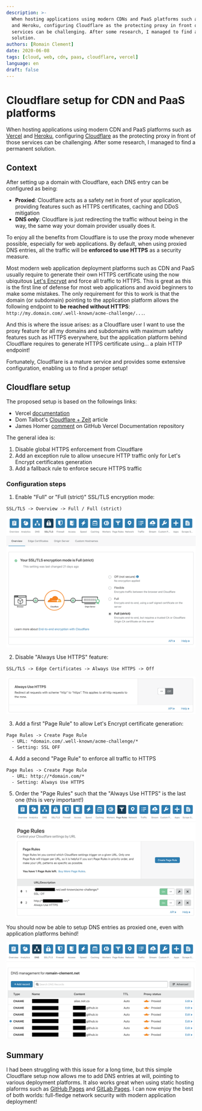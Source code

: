 ```yaml
---
description: >-
  When hosting applications using modern CDNs and PaaS platforms such as Vercel
  and Heroku, configuring Cloudflare as the protecting proxy in front of those
  services can be challenging. After some research, I managed to find a permanent
  solution.
authors: [Romain Clement]
date: 2020-06-08
tags: [cloud, web, cdn, paas, cloudflare, vercel]
language: en
draft: false
---
```


# Cloudflare setup for CDN and PaaS platforms

When hosting applications using modern CDN and PaaS platforms such as [Vercel][vercel]
and [Heroku][heroku], configuring [Cloudflare][cloudflare] as the protecting proxy
in front of those services can be challenging. After some research, I managed to
find a permanent solution.

## Context

After setting up a domain with Cloudflare, each DNS entry can be configured as being:

- **Proxied**: Cloudflare acts as a safety net in front of your application,
  providing features such as HTTPS certificates, caching and DDoS mitigation
- **DNS only**: Cloudflare is just redirecting the traffic without being in the way,
  the same way your domain provider usually does it.

To enjoy all the benefits from Cloudflare is to use the proxy mode whenever possible,
especially for web applications. By default, when using proxied DNS entries,
all the traffic will be **enforced to use HTTPS** as a security measure.

Most modern web application deployment platforms such as CDN and PaaS usually
require to generate their own HTTPS certificate using the now ubiquitous
[Let's Encrypt][lets-encrypt] and force all traffic to HTTPS. This is great as
this is the first line of defense for most web applications and avoid beginners
to make some mistakes. The only requirement for this to work is that the domain
(or subdomain) pointing to the application platform allows the following endpoint
to **be reached without HTTPS**: `http://my.domain.com/.well-known/acme-challenge/...`.

And this is where the issue arises: as a Cloudflare user I want to use the proxy
feature for all my domains and subdomains with maximum safety features such as
HTTPS everywhere, but the application platform behind Cloudflare requires to
generate HTTPS certificate using... a plain HTTP endpoint!

Fortunately, Cloudflare is a mature service and provides some extensive configuration,
enabling us to find a proper setup!

## Cloudflare setup

The proposed setup is based on the followings links:

- Vercel [documentation][vercel-docs-cloudflare]
- Dom Talbot's [Cloudflare + Zeit][dom-talbot-cloudflare-zeit] article
- James Homer [comment][github-vercel-issue] on GitHub Vercel Documentation repository

The general idea is:

1. Disable global HTTPS enforcement from Cloudflare
2. Add an exception rule to allow unsecure HTTP traffic only for Let's Encrypt
   certificates generation
3. Add a fallback rule to enforce secure HTTPS traffic

### Configuration steps

1. Enable "Full" or "Full (strict)" SSL/TLS encryption mode:
```
SSL/TLS -> Overview -> Full / Full (strict)
```
![Cloudflare SSL/TLS][img-cloudflare-ssl]

2. Disable "Always Use HTTPS" feature:
```
SSL/TLS -> Edge Certificates -> Always Use HTTPS -> Off
```
![Cloudflare Edge Certificates][img-cloudflare-edge]

3. Add a first "Page Rule" to allow Let's Encrypt certificate generation:
```
Page Rules -> Create Page Rule
  - URL: *domain.com/.well-known/acme-challenge/*
  - Setting: SSL OFF
```

4. Add a second "Page Rule" to enforce all traffic to HTTPS
```
Page Rules -> Create Page Rule
  - URL: http://*domain.com/*
  - Setting: Always Use HTTPS
```

5. Order the "Page Rules" such that the "Always Use HTTPS" is the last one
   (this is very important!)
![Cloudflare Page Rules][img-cloudflare-pagerules]

You should now be able to setup DNS entries as proxied one, even with application
platforms behind!

![Cloudflare DNS Entries][img-cloudflare-dns]

## Summary

I had been struggling with this issue for a long time, but this simple Cloudflare
setup now allows me to add DNS entries at will, pointing to various deployment
platforms. It also works great when using static hosting plaforms such as
[GitHub Pages][github-pages] and [GitLab Pages][gitlab-pages]. I can now enjoy the
best of both worlds: full-fledge network security with modern application deployment!

[vercel]: https://vercel.com 'Vercel'
[heroku]: https://heroku.com 'Heroku'
[cloudflare]: https://cloudflare.com 'Cloudflare'
[github-pages]: https://pages.github.com 'GitHub Pages'
[gitlab-pages]: https://docs.gitlab.com/ce/user/project/pages/ 'GitLab Pages'
[lets-encrypt]: https://letsencrypt.org "Let's Encrypt"
[vercel-docs-cloudflare]: https://vercel.com/docs/v2/custom-domains#cloudflare 'Vercel Documentation'
[dom-talbot-cloudflare-zeit]: https://levelup.gitconnected.com/how-to-set-up-cloudflare-with-zeit-93daa7d45dd 'Dom Talbot: Cloudflare + Zeit'
[github-vercel-issue]: https://github.com/vercel/docs/issues/489#issuecomment-587132197 'GitHub Vercel'
[img-cloudflare-ssl]: ../static/articles/cloudflare-setup-cdn-paas/cloudflare-ssl.png 'Cloudflare SSL/TLS'
[img-cloudflare-edge]: ../static/articles/cloudflare-setup-cdn-paas/cloudflare-edge.png 'Cloudflare Edge Certificates'
[img-cloudflare-pagerules]: ../static/articles/cloudflare-setup-cdn-paas/cloudflare-pagerules.png 'Cloudflare Page Rules'
[img-cloudflare-dns]: ../static/articles/cloudflare-setup-cdn-paas/cloudflare-dns.png 'Cloudflare DNS Entries'

